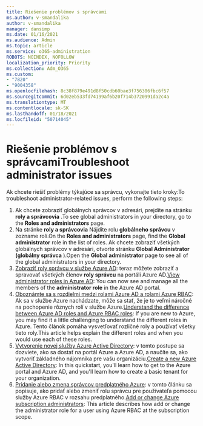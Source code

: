 ```yaml
---
title: Riešenie problémov s správcami
ms.author: v-smandalika
author: v-smandalika
manager: dansimp
ms.date: 01/16/2021
ms.audience: Admin
ms.topic: article
ms.service: o365-administration
ROBOTS: NOINDEX, NOFOLLOW
localization_priority: Priority
ms.collection: Adm_O365
ms.custom:
- "7820"
- "9004358"
ms.openlocfilehash: 8c38f879e491d8f50cdb60bae3f756306fbc6f57
ms.sourcegitcommit: 6d02eb533fd74199af6b20f714b3720991da2c4a
ms.translationtype: MT
ms.contentlocale: sk-SK
ms.lasthandoff: 01/18/2021
ms.locfileid: "50714045"
---
```

# <a name="troubleshoot-administrator-issues"></a><span data-ttu-id="5fc6a-102">Riešenie problémov s správcami</span><span class="sxs-lookup"><span data-stu-id="5fc6a-102">Troubleshoot administrator issues</span></span>

<span data-ttu-id="5fc6a-103">Ak chcete riešiť problémy týkajúce sa správcu, vykonajte tieto kroky:</span><span class="sxs-lookup"><span data-stu-id="5fc6a-103">To troubleshoot administrator-related issues, perform the following steps:</span></span>

1. <span data-ttu-id="5fc6a-104">Ak chcete zobraziť globálnych správcov v adresári, prejdite na stránku **roly a správcovia** .</span><span class="sxs-lookup"><span data-stu-id="5fc6a-104">To see global administrators in your directory, go to the **Roles and administrators** page.</span></span>
2. <span data-ttu-id="5fc6a-105">Na stránke **roly a správcovia** Nájdite rolu **globálneho správcu** v zozname rolí.</span><span class="sxs-lookup"><span data-stu-id="5fc6a-105">On the **Roles and administrators** page, find the **Global administrator** role in the list of roles.</span></span> <span data-ttu-id="5fc6a-106">Ak chcete zobraziť všetkých globálnych správcov v adresári, otvorte stránku **Global Administrator (globálny správca** ).</span><span class="sxs-lookup"><span data-stu-id="5fc6a-106">Open the **Global administrator** page to see all of the global administrators in your directory.</span></span>
3. <span data-ttu-id="5fc6a-107">[Zobraziť roly správcu v službe Azure AD](https://docs.microsoft.com/azure/active-directory/roles/manage-roles-portal): teraz môžete zobraziť a spravovať všetkých členov **roly správcu** na portáli Azure AD.</span><span class="sxs-lookup"><span data-stu-id="5fc6a-107">[View administrator roles in Azure AD](https://docs.microsoft.com/azure/active-directory/roles/manage-roles-portal): You can now see and manage all the members of the **administrator role** in the Azure AD portal.</span></span>
4. <span data-ttu-id="5fc6a-108">[Oboznámte sa s rozdielmi medzi rolami Azure AD a rolami Azure RBAC](https://docs.microsoft.com/azure/role-based-access-control/rbac-and-directory-admin-roles): Ak sa v službe Azure nachádzate, môže sa stať, že je to veľmi náročné na pochopenie rôznych rolí v službe Azure.</span><span class="sxs-lookup"><span data-stu-id="5fc6a-108">[Understand the difference between Azure AD roles and Azure RBAC roles](https://docs.microsoft.com/azure/role-based-access-control/rbac-and-directory-admin-roles): If you are new to Azure, you may find it a little challenging to understand the different roles in Azure.</span></span> <span data-ttu-id="5fc6a-109">Tento článok pomáha vysvetľovať rozličné roly a používať všetky tieto roly.</span><span class="sxs-lookup"><span data-stu-id="5fc6a-109">This article helps explain the different roles and when you would use each of these roles.</span></span>
5. <span data-ttu-id="5fc6a-110">[Vytvorenie novej služby Azure Active Directory](https://docs.microsoft.com/azure/active-directory/fundamentals/active-directory-access-create-new-tenant): v tomto postupe sa dozviete, ako sa dostať na portál Azure a Azure AD, a naučíte sa, ako vytvoriť základného nájomníka pre vašu organizáciu.</span><span class="sxs-lookup"><span data-stu-id="5fc6a-110">[Create a new Azure Active Directory](https://docs.microsoft.com/azure/active-directory/fundamentals/active-directory-access-create-new-tenant): In this quickstart, you'll learn how to get to the Azure portal and Azure AD, and you'll learn how to create a basic tenant for your organization.</span></span>
6. <span data-ttu-id="5fc6a-111">[Pridanie alebo zmena správcov predplatného Azure](https://docs.microsoft.com/azure/cost-management-billing/manage/add-change-subscription-administrator): v tomto článku sa popisuje, ako pridať alebo zmeniť rolu správcu pre používateľa pomocou služby Azure RBAC v rozsahu predplatného.</span><span class="sxs-lookup"><span data-stu-id="5fc6a-111">[Add or change Azure subscription administrators](https://docs.microsoft.com/azure/cost-management-billing/manage/add-change-subscription-administrator): This article describes how add or change the administrator role for a user using Azure RBAC at the subscription scope.</span></span>
